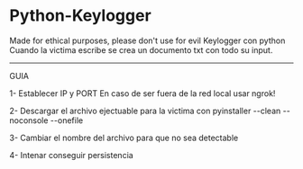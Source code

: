 # Python-Keylogger
Made for ethical purposes, please don't use for evil
Keylogger con python Cuando la victima escribe se crea un documento txt con todo su input.

_____

GUIA

  1- Establecer IP y PORT
        En caso de ser fuera de la red local usar ngrok!
        
  2- Descargar el archivo ejectuable para la victima con pyinstaller --clean --noconsole --onefile

  3- Cambiar el nombre del archivo para que no sea detectable
  
  4- Intenar conseguir persistencia
